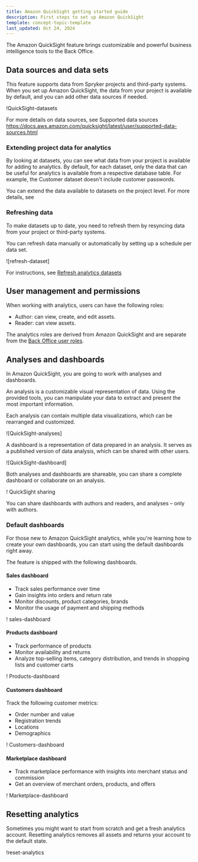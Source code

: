 ```yaml
---
title: Amazon QuickSight getting started guide
description: First steps to set up Amazon QuickSight
template: concept-topic-template
last_updated: Oct 24, 2024
---
```






The Amazon QuickSight feature brings customizable and powerful business intelligence tools to the Back Office.

## Data sources and data sets

This feature supports data from Spryker projects and third-party systems. When you set up Amazon QuickSight, the data from your project is available by default, and you can add other data sources if needed.

!QuickSight-datasets

For more details on data sources, see Supported data sources https://docs.aws.amazon.com/quicksight/latest/user/supported-data-sources.html

### Extending project data for analytics

By looking at datasets, you can see what data from your project is available for adding to analytics. By default, for each dataset, only the data that can be useful for analytics is available from a respective database table. For example, the Customer dataset doesn't include customer passwords.

You can extend the data available to datasets on the project level. For more details, see  



### Refreshing data

To make datasets up to date, you need to refresh them by resyncing data from your project or third-party systems.

You can refresh data manually or automatically by setting up a schedule per data set.


![refresh-dataset]

For instructions, see [Refresh analytics datasets]()




## User management and permissions


When working with analytics, users can have the following roles:
* Author: can view, create, and edit assets.
* Reader: can view assets.

<!--
To give a Back Office user access to analytics, you need to assign one of these roles to them. For instructions, see [Create users]() and [Edit users]().

-->

The analytics roles are derived from Amazon QuickSight and are separate from the [Back Office user roles](/docs/pbc/all/user-management/{{page.version}}/base-shop/manage-in-the-back-office/best-practices-manage-users-and-their-permissions-with-roles-and-groups.html).


## Analyses and dashboards

In Amazon QuickSight, you are going to work with analyses and dashboards.

An analysis is a customizable visual representation of data. Using the provided tools, you can manipulate your data to extract and present the most important information.

Each analysis can contain multiple data visualizations, which can be rearranged and customized.


![QuickSight-analyses]


A dashboard is a representation of data prepared in an analysis. It serves as a published version of data analysis, which can be shared with other users.

![QuickSight-dashboard]


Both analyses and dashboards are shareable, you can share a complete dashboard or collaborate on an analysis.

! QuickSight sharing

You can share dashboards with authors and readers, and analyses – only with authors.

### Default dashboards

For those new to Amazon QuickSight analytics, while you're learning how to create your own dashboards, you can start using the default dashboards right away.

The feature is shipped with the following dashboards.

#### Sales dashboard

* Track sales performance over time
* Gain insights into orders and return rate
* Monitor discounts, product categories, brands
* Monitor the usage of payment and shipping methods

! sales-dashboard

#### Products dashboard

* Track performance of products
* Monitor availability and returns
* Analyze top-selling items, category distribution, and trends in shopping lists and customer carts

! Products-dashboard

#### Customers dashboard

Track the following customer metrics:
* Order number and value
* Registration trends
* Locations
* Demographics

! Customers-dashboard

#### Marketplace dashboard
* Track marketplace performance with insights into merchant status and commission
* Get an overview of merchant orders, products, and offers

! Marketplace-dashboard


## Resetting analytics


Sometimes you might want to start from scratch and get a fresh analytics account. Resetting analytics removes all assets and returns your account to the default state.

!reset-analytics

